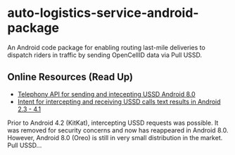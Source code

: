 # auto-logistics-service-android-package

An Android code package for enabling routing last-mile deliveries to dispatch riders in traffic by sending OpenCellID data via Pull USSD.

## Online Resources (Read Up)

- [Telephony API for sending and intecepting USSD Android 8.0](https://stackoverflow.com/questions/5477597/how-is-it-possible-to-do-ussd-requests-on-android)
- [Intent for intercepting and receiving USSD calls text results in Android 2.3 - 4.1](https://github.com/alaasalman/ussdinterceptor)

Prior to Android 4.2 (KitKat), intercepting USSD requests was possible. It was removed for security concerns and now has reappeared in Android 8.0. However, Android 8.0 (Oreo) is still in very small distribution in the market. Pull USSD...
